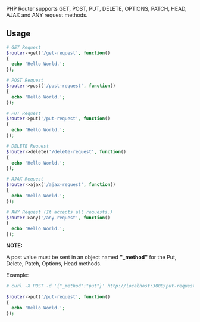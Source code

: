 PHP Router supports GET, POST, PUT, DELETE, OPTIONS, PATCH, HEAD, AJAX and ANY request methods.

## Usage 

```php
# GET Request
$router->get('/get-request', function()
{
  echo 'Hello World.';
});
```
```php
# POST Request
$router->post('/post-request', function()
{
  echo 'Hello World.';
});
```
```php
# PUT Request
$router->put('/put-request', function()
{
  echo 'Hello World.';
});
```
```php
# DELETE Request
$router->delete('/delete-request', function()
{
  echo 'Hello World.';
});
```
```php
# AJAX Request
$router->ajax('/ajax-request', function()
{
  echo 'Hello World.';
});
```
```php
# ANY Request (It accepts all requests.)
$router->any('/any-request', function()
{
  echo 'Hello World.';
});
```

**NOTE:**

A post value must be sent in an object named **"_method"** for the Put, Delete, Patch, Options, Head methods.

Example: 
```php
# curl -X POST -d '{"_method":"put"}' http://localhost:3000/put-request

$router->put('/put-request', function()
{
  echo 'Hello World.';
});
```